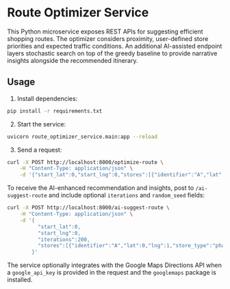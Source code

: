 # Route Optimizer Service

This Python microservice exposes REST APIs for suggesting efficient
shopping routes. The optimizer considers proximity, user-defined store
priorities and expected traffic conditions. An additional AI-assisted
endpoint layers stochastic search on top of the greedy baseline to
provide narrative insights alongside the recommended itinerary.

## Usage

1. Install dependencies:

```bash
pip install -r requirements.txt
```

2. Start the service:

```bash
uvicorn route_optimizer_service.main:app --reload
```

3. Send a request:

```bash
curl -X POST http://localhost:8000/optimize-route \
    -H "Content-Type: application/json" \
    -d '{"start_lat":0,"start_lng":0,"stores":[{"identifier":"A","lat":0,"lng":1,"store_type":"pharmacy","service_time":5,"priority":1}]}'
```

To receive the AI-enhanced recommendation and insights, post to
`/ai-suggest-route` and include optional `iterations` and `random_seed`
fields:

```bash
curl -X POST http://localhost:8000/ai-suggest-route \
    -H "Content-Type: application/json" \
    -d '{
          "start_lat":0,
          "start_lng":0,
          "iterations":200,
          "stores":[{"identifier":"A","lat":0,"lng":1,"store_type":"pharmacy","service_time":5,"priority":1}]
        }'
```

The service optionally integrates with the Google Maps Directions API
when a `google_api_key` is provided in the request and the
`googlemaps` package is installed.
